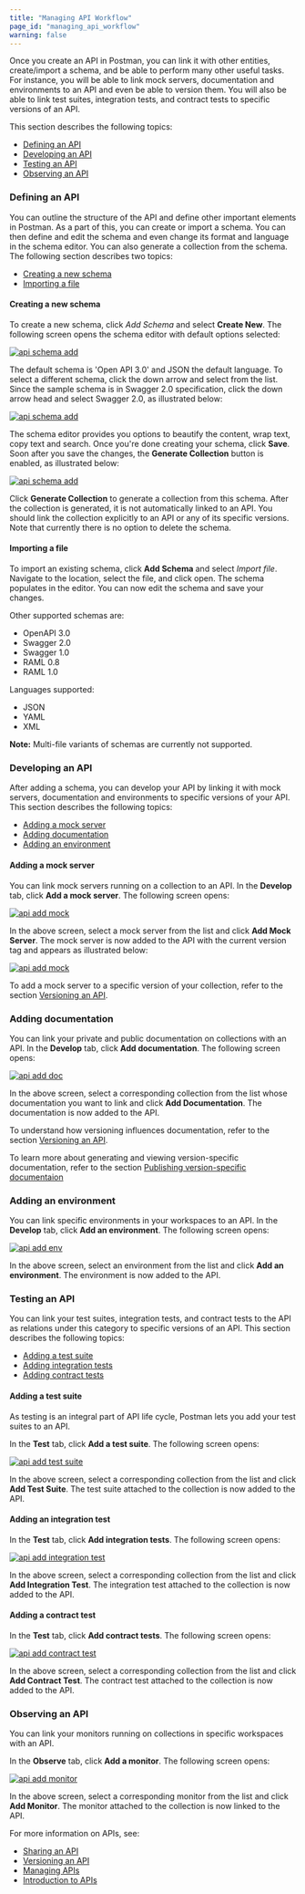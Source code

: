 ```yaml
---
title: "Managing API Workflow"
page_id: "managing_api_workflow"
warning: false
---
```


Once you create an API in Postman, you can link it with other entities, create/import a schema, and be able to perform many other useful tasks. For instance, you will be able to link mock servers, documentation and environments to an API and even be able to version them. You will also be able to link test suites, integration tests, and contract tests to specific versions of an API.

This section describes the following topics:

* [Defining an API](#defining-an-api)
* [Developing an API](#developing-an-api)
* [Testing an API](#testing-an-api)
* [Observing an API](#observing-an-api)

### Defining an API

You can outline the structure of the API and define other important elements in Postman. As a part of this, you can create or import a schema. You can then define and edit the schema and even change its format and language in the schema editor. You can also generate a collection from the schema. The following section describes two topics:

* [Creating a new schema](#creating-a-new-schema)
* [Importing a file](#importing-a-file)

#### Creating a new schema

To create a new schema, click *Add Schema* and select **Create New**. The following screen opens the schema editor with default options selected:

[![api schema add](https://s3.amazonaws.com/postman-static-getpostman-com/postman-docs/API-Schema-Editor1c.png)](https://s3.amazonaws.com/postman-static-getpostman-com/postman-docs/API-Schema-Editor1c.png)

The default schema is 'Open API 3.0' and JSON the default language. To select a different schema, click the down arrow and select from the list. Since the sample schema is in Swagger 2.0 specification, click the down arrow head and select Swagger 2.0, as illustrated below: 

[![api schema add](https://s3.amazonaws.com/postman-static-getpostman-com/postman-docs/API-Schema-Editor1b.png)](https://s3.amazonaws.com/postman-static-getpostman-com/postman-docs/API-Schema-Editor1b.png)

The schema editor provides you options to beautify the content, wrap text, copy text and search. Once you're done creating your schema, click **Save**. Soon after you save the changes, the **Generate Collection** button is enabled, as illustrated below: 

[![api schema add](https://s3.amazonaws.com/postman-static-getpostman-com/postman-docs/API-Schema-Editor2.png)](https://s3.amazonaws.com/postman-static-getpostman-com/postman-docs/API-Schema-Editor2.png)

Click **Generate Collection** to generate a collection from this schema. After the collection is generated, it is not automatically linked to an API. You should link the collection explicitly to an API or any of its specific versions. Note that currently there is no option to delete the schema. 


#### Importing a file

To import an existing schema, click **Add Schema** and select *Import file*. Navigate to the location, select the file, and click open. The schema populates in the editor. You can now edit the schema and save your changes. 

Other supported schemas are:

* OpenAPI 3.0
* Swagger 2.0
* Swagger 1.0
* RAML 0.8
* RAML 1.0

Languages supported:

* JSON
* YAML
* XML

**Note:** Multi-file variants of schemas are currently not supported. 


### Developing an API

After adding a schema, you can develop your API by linking it with mock servers, documentation and environments to specific versions of your API. This section describes the following topics:

* [Adding a mock server](#adding-a-mock-server)
* [Adding documentation](#adding-documentation)
* [Adding an environment](#adding-an-environment)

#### Adding a mock server

You can link mock servers running on a collection to an API. In the **Develop** tab, click **Add a mock server**. The following screen opens:

[![api add mock](https://s3.amazonaws.com/postman-static-getpostman-com/postman-docs/API-AddMock1.png)](https://s3.amazonaws.com/postman-static-getpostman-com/postman-docs/API-AddMock1.png)

In the above screen, select a mock server from the list and click **Add Mock Server**. The mock server is now added to the API with the current version tag and appears as illustrated below:

[![api add mock](https://s3.amazonaws.com/postman-static-getpostman-com/postman-docs/API-AddMock1-VersionTag.png)](https://s3.amazonaws.com/postman-static-getpostman-com/postman-docs/API-AddMock1-VersionTag.png)

To add a mock server to a specific version of your collection, refer to the section
[Versioning an API](/docs/v6/postman/working_with_apis/versioning-an-api).


### Adding documentation

You can link your private and public documentation on collections with an API. In the **Develop** tab, click **Add documentation**. The following screen opens:

[![api add doc](https://s3.amazonaws.com/postman-static-getpostman-com/postman-docs/API-Add-Documentation1.png)](https://s3.amazonaws.com/postman-static-getpostman-com/postman-docs/API-Add-Documentation1.png)

In the above screen, select a corresponding collection from the list whose documentation you want to link and click **Add Documentation**. The documentation is now added to the API. 

To understand how versioning influences documentation, refer to the section [Versioning an API](/docs/v6/postman/working_with_apis/versioning-an-api).

To learn more about generating and viewing version-specific documentation, refer to the section [Publishing version-specific documentaion](/docs/v6/postman/api_documentation/publishing_public_docs) 


### Adding an environment

You can link specific environments in your workspaces to an API. 
In the **Develop** tab, click **Add an environment**. The following screen opens:

[![api add env](https://s3.amazonaws.com/postman-static-getpostman-com/postman-docs/API-Add-Environment1.png)](https://s3.amazonaws.com/postman-static-getpostman-com/postman-docs/API-Add-Environment1.png)

In the above screen, select an environment from the list and click **Add an environment**. The environment is now added to the API.


### Testing an API

You can link your test suites, integration tests, and contract tests to the API as relations under this category to specific versions of an API. This section describes the following topics:

* [Adding a test suite](#adding-a-test-suite)
* [Adding integration tests](#adding-integration-tests)
* [Adding contract tests](#adding-contract-tests)

#### Adding a test suite

As testing is an integral part of API life cycle, Postman lets you add your test suites to an API. 

In the **Test** tab, click **Add a test suite**. The following screen opens:

[![api add test suite](https://s3.amazonaws.com/postman-static-getpostman-com/postman-docs/API-Add-Test-Suite1.png)](https://s3.amazonaws.com/postman-static-getpostman-com/postman-docs/API-Add-Test-Suite1.png)

In the above screen, select a corresponding collection from the list and click **Add Test Suite**. The test suite attached to the collection is now added to the API. 


#### Adding an integration test

In the **Test** tab, click **Add integration tests**. The following screen opens:

[![api add integration test](https://s3.amazonaws.com/postman-static-getpostman-com/postman-docs/API-Add-Integration-Test1.png)](https://s3.amazonaws.com/postman-static-getpostman-com/postman-docs/API-Add-Integration-Test1.png)

In the above screen, select a corresponding collection from the list and click **Add Integration Test**. The integration test attached to the collection is now added to the API. 


#### Adding a contract test

In the **Test** tab, click **Add contract tests**. The following screen opens:

[![api add contract test](https://s3.amazonaws.com/postman-static-getpostman-com/postman-docs/API-Add-Contract-Test1.png)](https://s3.amazonaws.com/postman-static-getpostman-com/postman-docs/API-Add-Contract-Test1.png)

In the above screen, select a corresponding collection from the list and click **Add Contract Test**. The contract test attached to the collection is now added to the API. 


### Observing an API

You can link your monitors running on collections in specific workspaces with an API. 

In the **Observe** tab, click **Add a monitor**. The following screen opens:

[![api add monitor](https://s3.amazonaws.com/postman-static-getpostman-com/postman-docs/API-Add-Monitor1.png)](https://s3.amazonaws.com/postman-static-getpostman-com/postman-docs/API-Add-Monitor1.png)

In the above screen, select a corresponding monitor from the list and click **Add Monitor**. The monitor attached to the collection is now linked to the API. 


For more information on APIs, see:

* [Sharing an API](/docs/v6/postman/working_with_apis/sharing_apis)
* [Versioning an API](/docs/v6/postman/working_with_apis/versioning-an-api)
* [Managing APIs](/docs/v6/postman/working_with_apis/managing-apis)
* [Introduction to APIs](/docs/v6/postman/working_with_apis/introduction-to-apis)
